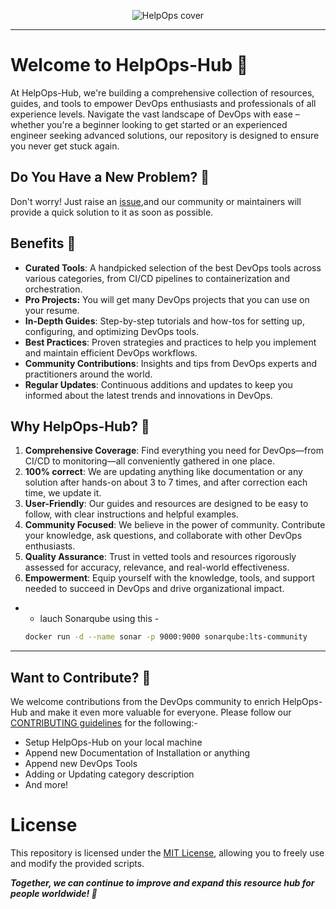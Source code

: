 <article align="center">


![HelpOps cover](https://github.com/mdazfar2/HelpOps-Hub/assets/100375390/c6d22673-5dd4-482b-8c5c-e84a50cd0ccd)

</article><hr>

<a name="Welcome to HelpOps-Hub "></a>

# Welcome to HelpOps-Hub 👋
At HelpOps-Hub, we're building a comprehensive collection of resources, guides, and tools to empower DevOps enthusiasts and professionals of all experience levels.  Navigate the vast landscape of DevOps with ease –  whether you're a beginner looking to get started or an experienced engineer seeking advanced solutions, our repository is designed to ensure you never get stuck again.

## Do You Have a New Problem? 💭
Don't worry! Just raise an [issue](https://github.com/mdazfar2/HelpOps-Hub/issues/new),and our community or maintainers will provide a quick solution to it as soon as possible.

## Benefits 🤩
- **Curated Tools**: A handpicked selection of the best DevOps tools across various categories, from CI/CD pipelines to containerization and orchestration.
- **Pro Projects:** You will get many DevOps projects that you can use on your resume.
- **In-Depth Guides**: Step-by-step tutorials and how-tos for setting up, configuring, and optimizing DevOps tools.
- **Best Practices**: Proven strategies and practices to help you implement and maintain efficient DevOps workflows.
- **Community Contributions**: Insights and tips from DevOps experts and practitioners around the world.
- **Regular Updates**: Continuous additions and updates to keep you informed about the latest trends and innovations in DevOps.

## Why HelpOps-Hub? 🤔
1. **Comprehensive Coverage**: Find everything you need for DevOps—from CI/CD to monitoring—all conveniently gathered in one place.
2. **100% correct**: We are updating anything like documentation or any solution after hands-on about 3 to 7 times, and after correction each time, we update it.
3. **User-Friendly**: Our guides and resources are designed to be easy to follow, with clear instructions and helpful examples.
4. **Community Focused**: We believe in the power of community. Contribute your knowledge, ask questions, and collaborate with other DevOps enthusiasts.
5. **Quality Assurance**: Trust in vetted tools and resources rigorously assessed for accuracy, relevance, and real-world effectiveness.
6. **Empowerment**: Equip yourself with the knowledge, tools, and support needed to succeed in DevOps and drive organizational impact.







































































-  - lauch Sonarqube using this -
     
    
    ```bash
    docker run -d --name sonar -p 9000:9000 sonarqube:lts-community
    ```



---

## Want to Contribute? 🤝

We welcome contributions from the DevOps community to enrich HelpOps-Hub and make it even more valuable for everyone. Please follow our [CONTRIBUTING guidelines](https://github.com/mdazfar2/HelpOps-Hub/blob/main/CONTRIBUTING.md) for the following:-

- Setup HelpOps-Hub on your local machine
- Append new Documentation of Installation or anything
- Append new DevOps Tools
- Adding or Updating category description
- And more!


<a name="building-with-gitpod"></a>


# License
This repository is licensed under the [MIT License](LICENSE), allowing you to freely use and modify the provided scripts.

***Together, we can continue to improve and expand this resource hub for people worldwide! 💪***
